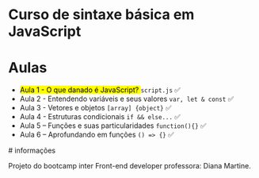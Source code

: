# Curso de sintaxe básica em JavaScript <br>

<h1>Aulas</h1>
<div>
    <ul>
      <li><mark class="highlight-red_background">Aula 1 - O que danado é JavaScript? </mark> <code>script.js</code> ✅
      <li>Aula 2 - Entendendo variáveis e seus valores <code>var, let &amp; const</code> ✅
      <li>Aula 3 - Vetores e objetos <code>[array] {object}</code> ✅
      <li>Aula 4 - Estruturas condicionais <code>if &amp;&amp; else...</code> ✅</li>
      <li>Aula 5 – Funções e suas particularidades <code>function(){}</code> ✅</li>
      <li>Aula 6 – Aprofundando em funções <code>() =&gt; {}</code> ✅</li>
    </ul>
</div>
# informações <br>

<p>
    Projeto do  bootcamp inter Front-end developer
    professora: Diana Martine.
</p>


